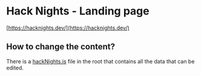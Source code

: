# Hack Nights - Landing page
[https://hacknights.dev/](https://hacknights.dev/)

## How to change the content?
There is a [hackNights.js](https://github.com/hackupc/hack-nights-landing/blob/master/hackNights.js) file in the root that contains all the data that can be edited. 
